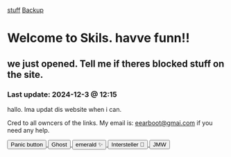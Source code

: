 <link rel="shortcut icon" type="image/x-icon" href="favicon.ico">

[stuff](stuff.md)
[Backup](backup.md)


# Welcome to Skils. havve funn!!
## we just opened. Tell me if theres blocked stuff on the site.
### Last update: 2024-12-3 @ 12:15



hallo. Ima updat dis website when i can.



Cred to all owncers of the links. My email is: eearboot@gmai.com if you need any help.


<a href="https://www.google.com/">
  <button type="button" class="btn btn-outline-primary">Panic button</button>
</a>
<a href="https://red.masplenedigitalworld.com">
  <button type="button" class="btn btn-outline-primary">Ghost</button>
</a>

<a href="https://eflb.is-cool.dev">
  <button type="button" class="btn btn-outline-primary">emerald ✨</button>
</a>

<a href="https://info.electrodata.com.ar/">
  <button type="button" class="btn btn-outline-primary">Intersteller 🌙</button>
</a>

<a href="https://math-work-version-6.web.app">
  <button type="button" class="btn btn-outline-primary">JMW</button>
</a>
